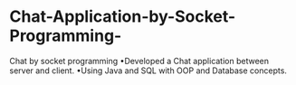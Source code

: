 # Chat-Application-by-Socket-Programming-
Chat by socket programming •Developed a Chat application between server and client. •Using Java and SQL with OOP and Database concepts.
